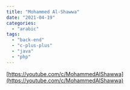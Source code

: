 ```yaml
---
title: "Mohammed Al-Shawwa"
date: "2021-04-19"
categories: 
  - "arabic"
tags: 
  - "back-end"
  - "c-plus-plus"
  - "java"
  - "php"
---
```


[https://youtube.com/c/MohammedAlShawwa](https://youtube.com/c/MohammedAlShawwa)
